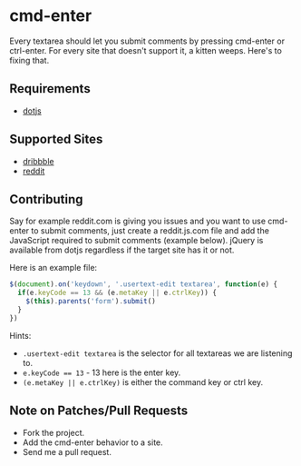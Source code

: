 # cmd-enter

Every textarea should let you submit comments by pressing cmd-enter or ctrl-enter.
For every site that doesn't support it, a kitten weeps. Here's to fixing that.

## Requirements

- [dotjs](https://github.com/defunkt/dotjs)

## Supported Sites

- [dribbble](dribbble.com.js)
- [reddit](reddit.com.js)

## Contributing

Say for example reddit.com is giving you issues and you want to use cmd-enter to submit comments,
just create a reddit.js.com file and add the JavaScript required to submit comments (example below).
jQuery is available from dotjs regardless if the target site has it or not.

Here is an example file:

```js
$(document).on('keydown', '.usertext-edit textarea', function(e) {
  if(e.keyCode == 13 && (e.metaKey || e.ctrlKey)) {
    $(this).parents('form').submit()
  }
})
```

Hints:

- `.usertext-edit textarea` is the selector for all textareas we are listening to.
- `e.keyCode == 13` - 13 here is the enter key.
- `(e.metaKey || e.ctrlKey)` is either the command key or ctrl key.

## Note on Patches/Pull Requests

- Fork the project.
- Add the cmd-enter behavior to a site.
- Send me a pull request.
